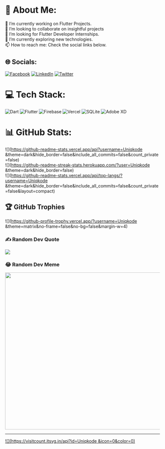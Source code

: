 # 💫 About Me:
🔭 I’m currently working on Flutter Projects.<br>👯 I’m looking to collaborate on insightful projects<br>🤝 I’m looking for Flutter Developer Internships.<br>🌱 I’m currently exploring new technologies.<br>📫 How to reach me: Check the social links below.<br>


## 🌐 Socials:
[![Facebook](https://img.shields.io/badge/Facebook-%231877F2.svg?logo=Facebook&logoColor=white)](https://facebook.com/Yunpre) [![LinkedIn](https://img.shields.io/badge/LinkedIn-%230077B5.svg?logo=linkedin&logoColor=white)](https://linkedin.com/in/https://www.linkedin.com/in/arinze-precious-40b95418a) [![Twitter](https://img.shields.io/badge/Twitter-%231DA1F2.svg?logo=Twitter&logoColor=white)](https://twitter.com/yung_boox) 

# 💻 Tech Stack:
![Dart](https://img.shields.io/badge/dart-%230175C2.svg?style=plastic&logo=dart&logoColor=white) ![Flutter](https://img.shields.io/badge/Flutter-%2302569B.svg?style=plastic&logo=Flutter&logoColor=white) ![Firebase](https://img.shields.io/badge/firebase-%23039BE5.svg?style=plastic&logo=firebase) ![Vercel](https://img.shields.io/badge/vercel-%23000000.svg?style=plastic&logo=vercel&logoColor=white) ![SQLite](https://img.shields.io/badge/sqlite-%2307405e.svg?style=plastic&logo=sqlite&logoColor=white) ![Adobe XD](https://img.shields.io/badge/Adobe%20XD-470137?style=plastic&logo=Adobe%20XD&logoColor=#FF61F6)
# 📊 GitHub Stats:
![](https://github-readme-stats.vercel.app/api?username=Uniqkode &theme=dark&hide_border=false&include_all_commits=false&count_private=false)<br/>
![](https://github-readme-streak-stats.herokuapp.com/?user=Uniqkode &theme=dark&hide_border=false)<br/>
![](https://github-readme-stats.vercel.app/api/top-langs/?username=Uniqkode &theme=dark&hide_border=false&include_all_commits=false&count_private=false&layout=compact)

## 🏆 GitHub Trophies
![](https://github-profile-trophy.vercel.app/?username=Uniqkode &theme=matrix&no-frame=false&no-bg=false&margin-w=4)

### ✍️ Random Dev Quote
![](https://quotes-github-readme.vercel.app/api?type=horizontal&theme=radical)

### 😂 Random Dev Meme
<img src="https://random-memer.herokuapp.com/" width="512px"/>

---
[![](https://visitcount.itsvg.in/api?id=Uniqkode &icon=0&color=0)](https://visitcount.itsvg.in)
